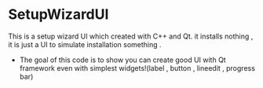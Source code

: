 # SetupWizardUI
This is a setup wizard UI which created with C++ and Qt. it installs nothing , it is just a UI to simulate installation something .

* The goal of this code is to show you can create good UI with Qt framework even with simplest widgets!(label , button , lineedit , progress bar)
